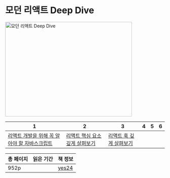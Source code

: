 # 모던 리액트 Deep Dive

<img src="모던 리액트 Deep Dive.jpg" alt="모던 리액트 Deep Dive" width="400" height="300"/>

| 1                                                         | 2                                         | 3                     | 4 | 5 | 6 |
|-----------------------------------------------------------|-------------------------------------------|-----------------------|---|---|---|
| [리액트 개발을 위해 꼭 알아야 할 자바스크립트](리액트-개발을-위해-꼭-알아야-할-자바스크립트.md) | [리액트 핵심 요소 깊게 살펴보기](리액트-핵심-요소-깊게-살펴보기.md) | [리액트 훅 깊게 살펴보기](리액트-훅-깊게-살펴보기.md) |   |   |   |

| 총 페이지 | 읽은 기간 | 책 정보                                                   |
|-------|-------|--------------------------------------------------------|
| 952p  |       | [yes24](https://www.yes24.com/Product/Goods/123161563) |